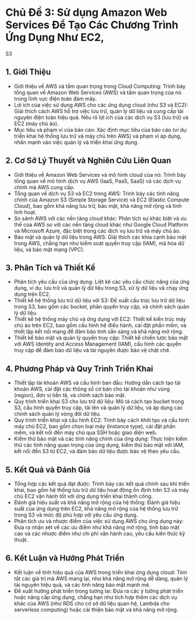 # Chủ Đề 3: Sử dụng Amazon Web Services Để Tạo Các Chương Trình Ứng Dụng Như EC2,
S3
## 1. Giới Thiệu
- Giới thiệu về AWS và tầm quan trọng trong Cloud Computing: Trình bày tổng quan
về Amazon Web Services (AWS) và tầm quan trọng của nó trong lĩnh vực điện toán đám
mây.
- Lợi ích của việc sử dụng AWS cho các ứng dụng cloud (như S3 và EC2): Giải thích cách AWS hỗ trợ việc lưu trữ, quản lý dữ liệu và cung cấp tài nguyên điện toán hiệu quả. Nêu rõ lợi ích của các dịch vụ S3 (lưu trữ) và EC2 (máy chủ ảo).
- Mục tiêu và phạm vi của báo cáo: Xác định mục tiêu của báo cáo (ví dụ: triển khai hệ thống lưu trữ và máy chủ trên AWS) và phạm vi áp dụng, nhấn mạnh vào việc quản lý và
triển khai ứng dụng.
## 2. Cơ Sở Lý Thuyết và Nghiên Cứu Liên Quan
- Giới thiệu về Amazon Web Services và mô hình cloud của nó: Trình bày tổng quan về mô hình dịch vụ AWS (IaaS, PaaS, SaaS) và các dịch vụ chính mà AWS cung cấp.
- Tổng quan về dịch vụ S3 và EC2 trong AWS: Trình bày các tính năng chính của Amazon S3 (Simple Storage Service) và EC2 (Elastic Compute Cloud), bao gồm khả năng lưu trữ, bảo mật, khả năng mở rộng và tính linh hoạt.
- So sánh AWS với các nền tảng cloud khác: Phân tích sự khác biệt và ưu thế của AWS so với các nền tảng cloud khác như Google Cloud Platform và Microsoft Azure, đặc biệt trong các dịch vụ lưu trữ và máy chủ ảo.
- Bảo mật và quản lý dữ liệu trong AWS: Giải thích các khía cạnh bảo mật trong AWS, chẳng hạn như kiểm soát quyền truy cập (IAM), mã hóa dữ liệu, và bảo mật mạng (VPC).
## 3. Phân Tích và Thiết Kế
- Phân tích yêu cầu của ứng dụng: Liệt kê các yêu cầu chức năng của ứng dụng, ví dụ: lưu trữ và quản lý dữ liệu trong S3, xử lý dữ liệu và chạy ứng dụng trên EC2.
- Thiết kế hệ thống lưu trữ dữ liệu với S3: Đề xuất cấu trúc lưu trữ dữ liệu trong S3, bao gồm các bucket, phân quyền truy cập, và chính sách quản lý dữ liệu.
- Thiết kế hệ thống máy chủ và ứng dụng với EC2: Thiết kế kiến trúc máy chủ ảo trên EC2, bao gồm cấu hình hệ điều hành, cài đặt phần mềm, và thiết lập kết nối mạng để đảm bảo tính sẵn sàng và khả năng mở rộng.
- Thiết kế bảo mật và quản lý quyền truy cập: Thiết kế chiến lược bảo mật với AWS Identity and Access Management (IAM), cấu hình các quyền truy cập để đảm bảo dữ liệu và tài nguyên được bảo vệ chặt chẽ.
## 4. Phương Pháp và Quy Trình Triển Khai
- Thiết lập tài khoản AWS và cấu hình ban đầu: Hướng dẫn cách tạo tài khoản AWS, cài đặt các thông số cơ bản cho tài khoản như vùng (region), đơn vị tiền tệ, và chính sách
bảo mật.
- Quy trình triển khai S3 cho lưu trữ dữ liệu: Mô tả cách tạo bucket trong S3, cấu hình quyền truy cập, tải lên và quản lý dữ liệu, và áp dụng các chính sách quản lý vòng đời dữ liệu.
- Quy trình triển khai và cấu hình EC2: Trình bày cách khởi tạo và cấu hình máy chủ EC2, bao gồm chọn loại máy (instance type), cài đặt phần mềm, và kết nối đến máy chủ
qua SSH hoặc giao diện web.
- Kiểm thử bảo mật và các tính năng chính của ứng dụng: Thực hiện kiểm thử các tính năng quan trọng của ứng dụng, kiểm thử bảo mật với IAM, kết nối đến S3 từ EC2, và
đảm bảo dữ liệu được bảo vệ theo yêu cầu.
## 5. Kết Quả và Đánh Giá
- Tổng hợp các kết quả đạt được: Trình bày các kết quả chính sau khi triển khai, bao gồm hệ thống lưu trữ dữ liệu hoạt động ổn định trên S3 và máy chủ EC2 vận hành tốt với ứng dụng triển khai thành công.
- Đánh giá hiệu suất và khả năng mở rộng của hệ thống: Đánh giá hiệu suất của ứng dụng trên EC2, khả năng mở rộng của hệ thống lưu trữ trong S3 và mức độ phù hợp với yêu cầu ứng dụng.
- Phân tích ưu và nhược điểm của việc sử dụng AWS cho ứng dụng này: Đưa ra nhận xét về các ưu điểm như khả năng mở rộng, tính bảo mật cao và các nhược điểm như chi phí vận hành cao, yêu cầu kiến thức kỹ thuật.
## 6. Kết Luận và Hướng Phát Triển
- Kết luận về tính hiệu quả của AWS trong triển khai ứng dụng cloud: Tóm tắt các giá trị mà AWS mang lại, như khả năng mở rộng dễ dàng, quản lý tài nguyên hiệu quả, và các tính năng bảo mật mạnh mẽ.
- Đề xuất hướng phát triển trong tương lai: Đưa ra các ý tưởng phát triển hoặc nâng cấp ứng dụng, chẳng hạn như tích hợp thêm các dịch vụ khác của AWS (như RDS cho cơ sở dữ liệu quan hệ, Lambda cho serverless computing) hoặc cải thiện bảo mật và khả năng mở rộng.